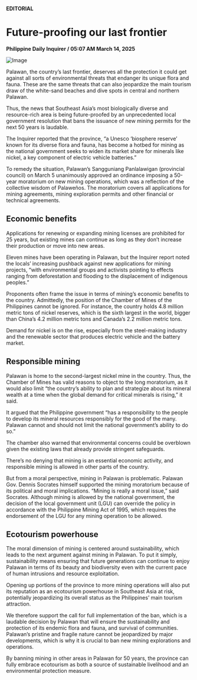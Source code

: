 **EDITORIAL**

# Future-proofing our last frontier

****Philippine Daily Inquirer / 05:07 AM March 14, 2025****

![Image](https://raw.githubusercontent.com/github-jl14/scrapy_api/refs/heads/main/images/editorial03142025.png)

Palawan, the country’s last frontier, deserves all the protection it could get against all sorts of environmental threats that endanger its unique flora and fauna. These are the same threats that can also jeopardize the main tourism draw of the white-sand beaches and dive spots in central and northern Palawan.

Thus, the news that Southeast Asia’s most biologically diverse and resource-rich area is being future-proofed by an unprecedented local government resolution that bans the issuance of new mining permits for the next 50 years is laudable.

The Inquirer reported that the province, “a Unesco ‘biosphere reserve’ known for its diverse flora and fauna, has become a hotbed for mining as the national government seeks to widen its market share for minerals like nickel, a key component of electric vehicle batteries.”

To remedy the situation, Palawan’s Sangguniang Panlalawigan (provincial council) on March 5 unanimously approved an ordinance imposing a 50-year moratorium on new mining operations, which was a reflection of the collective wisdom of Palaweños. The moratorium covers all applications for mining agreements, mining exploration permits and other financial or technical agreements.

## Economic benefits

Applications for renewing or expanding mining licenses are prohibited for 25 years, but existing mines can continue as long as they don’t increase their production or move into new areas.

Eleven mines have been operating in Palawan, but the Inquirer report noted the locals’ increasing pushback against new applications for mining projects, “with environmental groups and activists pointing to effects ranging from deforestation and flooding to the displacement of indigenous peoples.”

Proponents often frame the issue in terms of mining’s economic benefits to the country. Admittedly, the position of the Chamber of Mines of the Philippines cannot be ignored. For instance, the country holds 4.8 million metric tons of nickel reserves, which is the sixth largest in the world, bigger than China’s 4.2 million metric tons and Canada’s 2.2 million metric tons.

Demand for nickel is on the rise, especially from the steel-making industry and the renewable sector that produces electric vehicle and the battery market.

## Responsible mining

Palawan is home to the second-largest nickel mine in the country. Thus, the Chamber of Mines has valid reasons to object to the long moratorium, as it would also limit “the country’s ability to plan and strategize about its mineral wealth at a time when the global demand for critical minerals is rising,” it said.

It argued that the Philippine government “has a responsibility to the people to develop its mineral resources responsibly for the good of the many. Palawan cannot and should not limit the national government’s ability to do so.”

The chamber also warned that environmental concerns could be overblown given the existing laws that already provide stringent safeguards.

There’s no denying that mining is an essential economic activity, and responsible mining is allowed in other parts of the country.

But from a moral perspective, mining in Palawan is problematic. Palawan Gov. Dennis Socrates himself supported the mining moratorium because of its political and moral implications. “Mining is really a moral issue,” said Socrates. Although mining is allowed by the national government, the decision of the local government unit (LGU) can override the policy in accordance with the Philippine Mining Act of 1995, which requires the endorsement of the LGU for any mining operation to be allowed.

## Ecotourism powerhouse

The moral dimension of mining is centered around sustainability, which leads to the next argument against mining in Palawan. To put it simply, sustainability means ensuring that future generations can continue to enjoy Palawan in terms of its beauty and biodiversity even with the current pace of human intrusions and resource exploitation.

Opening up portions of the province to more mining operations will also put its reputation as an ecotourism powerhouse in Southeast Asia at risk, potentially jeopardizing its overall status as the Philippines’ main tourism attraction.

We therefore support the call for full implementation of the ban, which is a laudable decision by Palawan that will ensure the sustainability and protection of its endemic flora and fauna, and survival of communities. Palawan’s pristine and fragile nature cannot be jeopardized by major developments, which is why it is crucial to ban new mining explorations and operations.

By banning mining in other areas in Palawan for 50 years, the province can fully embrace ecotourism as both a source of sustainable livelihood and an environmental protection measure.